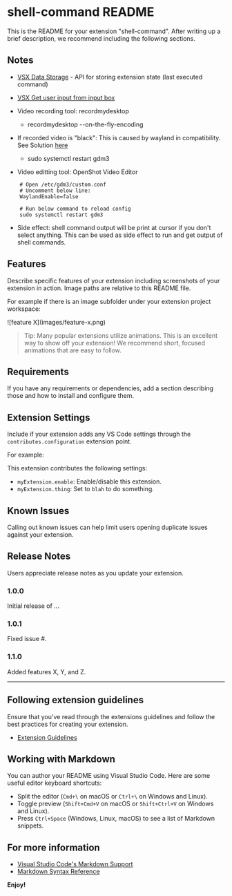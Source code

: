 # shell-command README

This is the README for your extension "shell-command". After writing up a brief description, we recommend including the following sections.

## Notes

- [VSX Data Storage](https://code.visualstudio.com/api/extension-capabilities/common-capabilities#data-storage) - API for storing extension state (last executed command)

- [VSX Get user input from input box](https://www.codepedia.org/snippets/60dbfb494095c204661309bf/get-user-input-from-input-box-in-visual-studio-code)

- Video recording tool: recordmydesktop
    - recordmydesktop --on-the-fly-encoding
- If recorded video is "black": This is caused by wayland in compatibility.
    See Solution [here](https://askubuntu.com/questions/1347489/ubuntu-22-04-any-screen-recorders-not-working-showing-black-screen-only)
    - sudo systemctl restart gdm3
    
- Video editting tool: OpenShot Video Editor

```shell
    # Open /etc/gdm3/custom.conf 
    # Uncomment below line:
    WaylandEnable=false

    # Run below command to reload config
    sudo systemctl restart gdm3
```

- Side effect: shell command output will be print at cursor if you don't select anything.
    This can be used as side effect to run and get output of shell commands.

## Features

Describe specific features of your extension including screenshots of your extension in action. Image paths are relative to this README file.

For example if there is an image subfolder under your extension project workspace:

\!\[feature X\]\(images/feature-x.png\)

> Tip: Many popular extensions utilize animations. This is an excellent way to show off your extension! We recommend short, focused animations that are easy to follow.

## Requirements

If you have any requirements or dependencies, add a section describing those and how to install and configure them.

## Extension Settings

Include if your extension adds any VS Code settings through the `contributes.configuration` extension point.

For example:

This extension contributes the following settings:

* `myExtension.enable`: Enable/disable this extension.
* `myExtension.thing`: Set to `blah` to do something.

## Known Issues

Calling out known issues can help limit users opening duplicate issues against your extension.

## Release Notes

Users appreciate release notes as you update your extension.

### 1.0.0

Initial release of ...

### 1.0.1

Fixed issue #.

### 1.1.0

Added features X, Y, and Z.

---

## Following extension guidelines

Ensure that you've read through the extensions guidelines and follow the best practices for creating your extension.

* [Extension Guidelines](https://code.visualstudio.com/api/references/extension-guidelines)

## Working with Markdown

You can author your README using Visual Studio Code. Here are some useful editor keyboard shortcuts:

* Split the editor (`Cmd+\` on macOS or `Ctrl+\` on Windows and Linux).
* Toggle preview (`Shift+Cmd+V` on macOS or `Shift+Ctrl+V` on Windows and Linux).
* Press `Ctrl+Space` (Windows, Linux, macOS) to see a list of Markdown snippets.

## For more information

* [Visual Studio Code's Markdown Support](http://code.visualstudio.com/docs/languages/markdown)
* [Markdown Syntax Reference](https://help.github.com/articles/markdown-basics/)

**Enjoy!**
